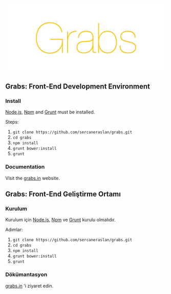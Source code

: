 ![duo](app/img/grabs/grabs.png)

## Grabs: Front-End Development Environment

### Install

[Node.js](http://nodejs.org), [Npm](https://www.npmjs.org/) and [Grunt](http://gruntjs.com) must be installed.

Steps:

1. `git clone https://github.com/sercaneraslan/grabs.git`
1. `cd grabs`
1. `npm install`
1. `grunt bower:install`
1. `grunt`

### Documentation

Visit the [grabs.in](http://grabs.in) website.

## Grabs: Front-End Geliştirme Ortamı

### Kurulum

Kurulum için [Node.js](http://nodejs.org), [Npm](https://www.npmjs.org/) ve [Grunt](http://gruntjs.com) kurulu olmalıdır.

Adımlar:

1. `git clone https://github.com/sercaneraslan/grabs.git`
1. `cd grabs`
1. `npm install`
1. `grunt bower:install`
1. `grunt`

### Dökümantasyon

[grabs.in](http://grabs.in/tr) 'i ziyaret edin.
